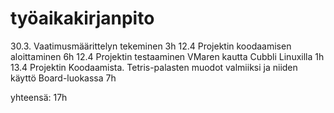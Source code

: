 # työaikakirjanpito

30.3. Vaatimusmäärittelyn tekeminen 3h
12.4 Projektin koodaamisen aloittaminen 6h
12.4 Projektin testaaminen VMaren kautta Cubbli Linuxilla 1h
13.4 Projektin Koodaamista. Tetris-palasten muodot valmiiksi ja niiden käyttö Board-luokassa 7h

yhteensä: 17h

